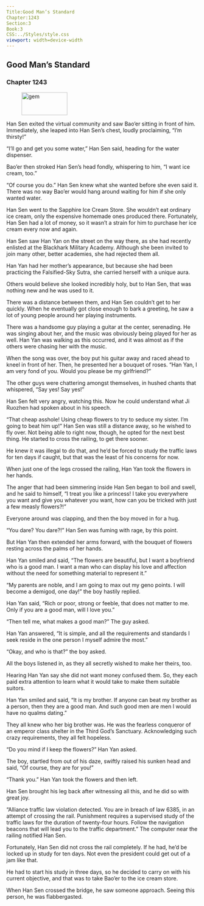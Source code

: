 ```yaml
---
Title:Good Man’s Standard 
Chapter:1243 
Section:3 
Book:3 
CSS:../Styles/style.css 
viewport: width=device-width
---
```

  
## Good Man’s Standard
### Chapter 1243
  
<figure>
	<img src="../Images/gem.gif" alt="gem" id="gem" width="120" height="60" />
</figure>
  

  
Han Sen exited the virtual community and saw Bao’er sitting in front of him. Immediately, she leaped into Han Sen’s chest, loudly proclaiming, “I’m thirsty!”

“I’ll go and get you some water,” Han Sen said, heading for the water dispenser.

Bao’er then stroked Han Sen’s head fondly, whispering to him, “I want ice cream, too.”

“Of course you do.” Han Sen knew what she wanted before she even said it. There was no way Bao’er would hang around waiting for him if she only wanted water.

Han Sen went to the Sapphire Ice Cream Store. She wouldn’t eat ordinary ice cream, only the expensive homemade ones produced there. Fortunately, Han Sen had a lot of money, so it wasn’t a strain for him to purchase her ice cream every now and again.

Han Sen saw Han Yan on the street on the way there, as she had recently enlisted at the Blackhark Military Academy. Although she been invited to join many other, better academies, she had rejected them all.

Han Yan had her mother’s appearance, but because she had been practicing the Falsified-Sky Sutra, she carried herself with a unique aura.

Others would believe she looked incredibly holy, but to Han Sen, that was nothing new and he was used to it.

There was a distance between them, and Han Sen couldn’t get to her quickly. When he eventually got close enough to bark a greeting, he saw a lot of young people around her playing instruments.

There was a handsome guy playing a guitar at the center, serenading. He was singing about her, and the music was obviously being played for her as well. Han Yan was walking as this occurred, and it was almost as if the others were chasing her with the music.

When the song was over, the boy put his guitar away and raced ahead to kneel in front of her. Then, he presented her a bouquet of roses. “Han Yan, I am very fond of you. Would you please be my girlfriend?”

The other guys were chattering amongst themselves, in hushed chants that whispered, “Say yes! Say yes!”

Han Sen felt very angry, watching this. Now he could understand what Ji Ruozhen had spoken about in his speech.

“That cheap asshole! Using cheap flowers to try to seduce my sister. I’m going to beat him up!” Han Sen was still a distance away, so he wished to fly over. Not being able to right now, though, he opted for the next best thing. He started to cross the railing, to get there sooner.

He knew it was illegal to do that, and he’d be forced to study the traffic laws for ten days if caught, but that was the least of his concerns for now.

When just one of the legs crossed the railing, Han Yan took the flowers in her hands.

The anger that had been simmering inside Han Sen began to boil and swell, and he said to himself, “I treat you like a princess! I take you everywhere you want and give you whatever you want, how can you be tricked with just a few measly flowers?!”

Everyone around was clapping, and then the boy moved in for a hug.

“You dare? You dare?!” Han Sen was fuming with rage, by this point.

But Han Yan then extended her arms forward, with the bouquet of flowers resting across the palms of her hands.

Han Yan smiled and said, “The flowers are beautiful, but I want a boyfriend who is a good man. I want a man who can display his love and affection without the need for something material to represent it.”

“My parents are noble, and I am going to max out my geno points. I will become a demigod, one day!” the boy hastily replied.

Han Yan said, “Rich or poor, strong or feeble, that does not matter to me. Only if you are a good man, will I love you.”

“Then tell me, what makes a good man?” The guy asked.

Han Yan answered, “It is simple, and all the requirements and standards I seek reside in the one person I myself admire the most.”

“Okay, and who is that?” the boy asked.

All the boys listened in, as they all secretly wished to make her theirs, too.

Hearing Han Yan say she did not want money confused them. So, they each paid extra attention to learn what it would take to make them suitable suitors.

Han Yan smiled and said, “It is my brother. If anyone can beat my brother as a person, then they are a good man. And such good men are men I would have no qualms dating.”

They all knew who her big brother was. He was the fearless conqueror of an emperor class shelter in the Third God’s Sanctuary. Acknowledging such crazy requirements, they all felt hopeless.

“Do you mind if I keep the flowers?” Han Yan asked.

The boy, startled from out of his daze, swiftly raised his sunken head and said, “Of course, they are for you!”

“Thank you.” Han Yan took the flowers and then left.

Han Sen brought his leg back after witnessing all this, and he did so with great joy.

“Alliance traffic law violation detected. You are in breach of law 6385, in an attempt of crossing the rail. Punishment requires a supervised study of the traffic laws for the duration of twenty-four hours. Follow the navigation beacons that will lead you to the traffic department.” The computer near the railing notified Han Sen.

Fortunately, Han Sen did not cross the rail completely. If he had, he’d be locked up in study for ten days. Not even the president could get out of a jam like that.

He had to start his study in three days, so he decided to carry on with his current objective, and that was to take Bao’er to the ice cream store.

When Han Sen crossed the bridge, he saw someone approach. Seeing this person, he was flabbergasted.